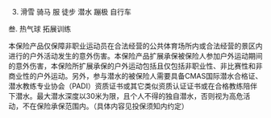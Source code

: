 3. 滑雪 骑马 服 徒步 潜水 蹦极 自行车

叁. 热气球 拓展训练

本保险产品仅保障非职业运动员在合法经营的公共体育场所内或合法经营的景区内进行的户外活动发生的意外伤害。本保险产品扩展承保被保险人参加户外运动期间的意外伤害，本保险所扩展承保的户外运动包括且仅包括非职业性、非比赛性和非商业性的户外运动。另外，参与潜水的被保险人需要具备CMAS国际潜水合格证、潜水教练专业协会（PADI）资质证书或其它类似资质认证证书或在合格教练陪伴下潜水。最大潜水深度以30米为限，且个人不得的独自潜水，否则视为高危活动，不在保险承保范围内。（具体内容见投保须知内约定）